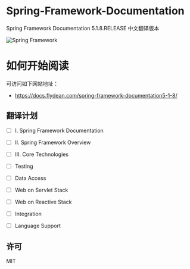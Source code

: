 # Spring-Framework-Documentation
Spring Framework Documentation 5.1.8.RELEASE 中文翻译版本

![Spring Framework](https://spring.io/img/homepage/icon-spring-framework.svg)

# 如何开始阅读

可访问如下网站地址：
- https://docs.flydean.com/spring-framework-documentation5-1-8/


## 翻译计划


- [ ] I. Spring Framework Documentation
- [ ] II. Spring Framework Overview
- [ ] III. Core Technologies
- [ ] Testing
- [ ] Data Access
- [ ] Web on Servlet Stack
- [ ] Web on Reactive Stack
- [ ] Integration
- [ ] Language Support

    
    
## 许可
MIT



